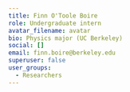 ```yaml
---
title: Finn O'Toole Boire
role: Undergraduate intern
avatar_filename: avatar
bio: Physics major (UC Berkeley)
social: []
email: finn.boire@berkeley.edu
superuser: false
user_groups:
  - Researchers
---
```

